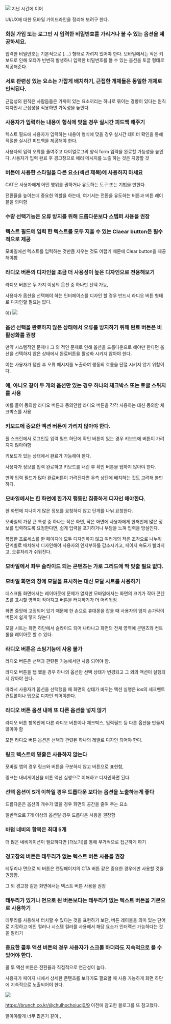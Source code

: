  ![](https://velog.velcdn.com/images/guysang/post/04c319e0-cce2-4ef2-b1a2-ab5fdfc36ffc/image.png)
지난 시간에 이어

UI/UX에 대한 모바일 가이드라인을 정리해 보려구 한다.


### 회원 가입 또는 로그인 시 입력한 비밀번호를 가리거나 볼 수 있는 옵션을 제공하세요.

입력한 비밀번호는 기본적으로 (....) 형태로 가려져 있어야 한다. 모바일에서는 작은 키보드로 인해 오타가 빈번히 발생하니 입력한 비밀번호를 볼 수 있는 옵션을 토글 형태로 제공해준다.


### 서로 관련성 있는 요소는 가깝게 배치하기, 근접한 개체들은 동일한 개체로 인식된다.
근접성의 원칙은 사람듬들은 가까이 있는 요소끼리는 하나로 묶이는 경향이 있다는 원칙
디자인시 근접성을 적용하면 가독성을 높인다.

### 사용자가 입력하는  내용이 형식에 맞을 경우 실시간 피드백 해주기

텍스트 필드에 사용자가 입력하는 내용이 형식에 맞을 경우 실시간 데이터 확인을 통해 적절한 실시간  피드백을 제공해야 한다.

사용자의 입력 오류를 줄여주고 다이얼로그의 양식 form 입력을 완료할 가능성을 높인다.
사용자가 입력 완료 후 경고창으로 에러 메시지를 노출 하는 것은 지양할 것

### 버튼에 사용한 스타일을 다른 요소(섹션 제목)에 사용하지 마세요

CAT은 사용자에게 어떤 행위를 권하거나 유도하는 도구 또는 기법을 만한다.

전환율을 높이는데 중요한 역할을 하는데, 여기서는 전환을 유도하는 버튼과 버튼 레이블을 의미함

### 수량 선택기능은 오류 방지를 위해 드롭다운보다 스텝퍼 사용을 권장

### 텍스트 필드에 입력 한 텍스트를 모두 지울 수 있는 Claear button은 필수적으로 제공

모바일에선 텍스트를 입력하는 것만큼 지우는 것도 어렵기 때문에 Clear button을 제공해야함


### 라디오 버튼의 디자인을 조금 더 사용성이 높은 디자인으로 전용해보기

라디오 버튼은 두 가지 이상의 옵션 중 하나만 선택 가능,

사용자가 옵션을 선택해야 하는 인터페이스를 디자인 할 경우 반드시 라디오 버튼 형태로 디자인할 필요는 없다.

예) ![](https://velog.velcdn.com/images/guysang/post/6e39cfbc-016a-4f27-bde7-425f878abed4/image.png)


### 옵션 선택을 완료하지 않은 상태에서 오류를 방지하기 위해 완료 버튼은 비 활성화를 권장

만약 시스템적인 문제나 그 외 적인 문제로 인해 옵션을 드롭다운으로 해야만 한다면 옵션을 선택하지 않은 상태에서 완료버튼을 활성화 시키지 않아야 한다.

이는 사용자가 탭한 후 오류 메시지를 노출하여 행동의 흐름을 단절 시키지 않기 위함이다.

### 예, 아니오 같이 두 개의 옵션만 있는 경우 하나의 체크박스 또는 토글 스위치를 사용

예를 들어 동의함 라디오 버튼과 동의안함 라디오 버튼을 각각 사용하는 대신 동의함 체크박스를 사용

### 키보드에 중요한 액션 버튼이 가리지 않아야 한다.

풀 스크린에서 로그인등 입력 필드 하단에 확인 버튼이 있는 경우 키보드에 버튼이 가려지지 않아야함

키보드가 있는 상태에서 완료가 가능해야 한다.

사용자가 정보를 입력 완료하고 키보드를 내린 후 확인 버튼을 탭하지 않아야 한다.

만약 입력 필드가 많아 완료버튼이 가려진다면 우측 상단에 배치하는 것도 고려해 볼만하다.

### 모바일에서는 한 화면에 한가지 행동만 집중하게 디자인 해야한다.

한 화면에 지나치게 많은 정보를 요청하지 않고 단계를 나눠 요청한다.

모바일의 가장 큰 특성 중 하나는 작은 화면, 작은 화면에 사용자에게 한꺼번에 많은 정보를 입력하도록 요청한다면, 쉽게 입력을 포기하거나 부담을 느껴 입력을 망설인다.

복잡한 프로세스를 한 페이지에 모두 디자인하지 않고 여러개의 작은 조각으로 나누워 단계별로 배치해서 디자인해야 사용자의 인지부하를 감소시키고, 페이지 속도가 빨라지고, 오류처리가 쉬워진다.

### 모바일에서 좌우 슬라이드 되는 콘텐츠는 가로 그리드에 딱 맞출 필요 없다.


### 모바일 화면의 창에 모달을 표시하는 대신 모달 시트를 사용하기

데스크톱 화면에서는 레이아웃에 문제가 없지만 모바일에서는 화면의 크기가 작아 콘텐츠를 표시할 영역이 작아지고 버튼을 터치하기가 더 어려워짐

화면 중앙에 고정되어 있기 때문에 한 손으로 휴대폰을 잡을 때 사용자의 엄지 손가락이 버튼에 쉽게 닿지 않는다

모달 시트는 화면 하단에서 슬라이드 되어 나타나고 화면의 전체 영역에 콘텐츠와 컨트롤을 레이아웃 할 수 있다.

### 라디오 버튼은 소팅기능에 사용 불가

라디오 버튼은 선택과 관련된 기능에서만 사용 되어야 함.

라디오 버튼을 탭 했을 경우 하나의 옵션만 선택 상태가 변경되고 그 외의 액션이 실행되지 않아야 한다.

따라서 사용자가 옵션을 선택했을 때 화면의 상태가 바뀌는 액션 실행은 ios의 세크멘트 컨트롤이나 탭으로 디자인 되어야한다.

### 라디오 버튼 옵션 내에 또 다른 옵션을 넣지 않기

라디오 버튼 항목안에 다른 라디오 버튼이나 체크박스, 입력필드 등 다른 옵션을 만들지 않아야 함

모든 라디오 버튼 옵션은 선택과 관련된 하나의 레벨로 디자인 되어야 한다.

### 링크 텍스트에 밑줄은 사용하지 않는다

모바일 앱의 경우 링크와 버튼을 구분하지 않고 버튼으로 표현함,

링크는 내비게이션을 버튼 액션 실행으로 이해하고 디자인하면 된다.

### 선택 옵션이 5개 이하일 경우 드롭다운 보다는 옵션을 노출하는게 좋다

드롭다운은 옵션의 개수가 많을 경우 화면의 공간을 줄여 주는 요소

일반적으로 7개 이상의 옵션일 경우 드롭다운 사용을 권장함

### 바텀 네비의 항목은 최대 5개

더 많은 네비게이션이 필요하다면 [더보기]를 통해 부가적으로 접근하게 하기

### 경고창의 버튼은 테두리가 없는 텍스트 버튼 사용을 권장

테두리나 면으로 되 버튼은 랜딩페이지의 CTA 버튼 같은 중요한 경우에만 사용할 것을 권장함.

그 외 경고창 같은 화면에서는 텍스트 버튼 사용을 권장

### 테두리가 있거나 면으로 된 버튼보다는 테두리가 없는 텍스트 버튼을 기본으로 사용하기

테두리를 사용해서 터치할 수 있다는 것을 표현하기 보단, 버튼 레이블을 의미 있는 단어로 지정하고 메인 컬러나 시스템 컬러를 사용해서 해당 요소가 인터랙션 가능하다는 것을 알리기

### 중요한 콜투 액션 버튼의 경우 사용자가 스크롤 하더라도 지속적으로 볼 수 있어야 한다.

콜 투 액션 버튼은 전환율과 직접적으로 연관성이 높다.

사용자가 페이지 내에서 상세한 콘텐츠를 보다가도 필요할 때 사용 가능하게 화면 하단에 지속적으로 노출되어야 한다.

![](https://velog.velcdn.com/images/guysang/post/5d1e372a-3b62-4db4-bd6e-5ea8812712c5/image.png)

https://brunch.co.kr/@chulhochoiucj0/9 이전에 참고한 블로그를 또 참고했다.

알아야할게 너무 많은거 같아,,
